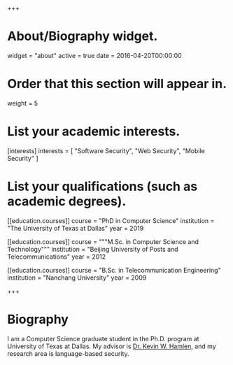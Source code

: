 +++
# About/Biography widget.
widget = "about"
active = true
date = 2016-04-20T00:00:00

# Order that this section will appear in.
weight = 5

# List your academic interests.
[interests]
  interests = [
    "Software Security",
    "Web Security",
    "Mobile Security"
  ]

# List your qualifications (such as academic degrees).
[[education.courses]]
  course = "PhD in Computer Science"
  institution = "The University of Texas at Dallas"
  year = 2019

[[education.courses]]
  course = """M.Sc. in Computer Science and Technology"""
  institution = "Beijing University of Posts and Telecommunications"
  year = 2012

[[education.courses]]
  course = "B.Sc. in Telecommunication Engineering"
  institution = "Nanchang University"
  year = 2009
 
+++

# Biography

I am a Computer Science graduate student in the Ph.D. program at University of Texas at Dallas. My advisor is [Dr. Kevin W. Hamlen](http://www.utdallas.edu/~hamlen/), and my research area is language-based security.
